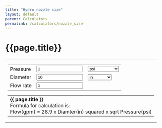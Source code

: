 ```yaml
---
title: "Hydro nozzle size"
layout: default
parent: Calculators
permalink: /calculators/nozzle_size
---
```

# {{page.title}}
<script src="{{ base.url | prepend: site.url }}/assets/js/nozzle_size.js"></script>

<table width="100%" cellpadding="4" cellspacing="0" border="0" align="center">
<tr>
<td>
<form name="temps" action="">
<table align="center">
  <tr>
    <td>Pressure</td>
	  <td><input type="text" name="pressure"  onchange="nozzleDischarge( this.form )" style="width:150px" value="1" maxlength="10" size="10" />	</td>
	  <td>
       <select name="pressureUnits" onchange="nozzleDischarge( this.form )">
       <option value="1" selected="selected">psi</option>
       <option value=".433528">ft of water</option>
       <option value="1.422336">m of water</option>
       <option value="14.503773773">bars</option>
       <option value=".145038">kPa</option>
       <option value="14.695949">atm</option>
       <option value=".491154">in of Mercury</option>
       </select>
    </td>  
</tr>
	<tr>
	  <td valign="top">Diameter</td>
	  <td valign="top"><input type="text" name="diameter"  onchange="nozzleDischarge( this.form )" style="width:150px" value="10" size="10" maxlength="10" />	</td>
	  <td>
      <select name="diameterUnits" onchange="nozzleDischarge( this.form )">
      <option value="1" selected="selected">in</option>
      <option value="128">128ths in</option>
      <option value="64">64ths in</option>
      <option value="32">32nds in</option>
      <option value="16">16ths in</option>
      <option value="8">8ths in</option>
      <option value="25.4">mm</option>
      <option value="2.54">cm</option>
      </select>
    </td>
  </tr>
	<tr>
	  <td valign="top">Flow rate</td>
	  <td valign="top"><input type="text" name="flowRate" style="width:150px" value="1" size="10" maxlength="10" />	</td>
    <td></td>
  </tr>
</table>
</form>
<table align="center">
	<tr>
	  <td>
      <b>{{ page.title }}</b><br />
Formula for calculation is:<br />
Flow(gpm) = 28.9 x Diamter(in) squared x sqrt Pressure(psi)<br />
	  </td>
	</tr>
</table>
</td>
</tr>
</table>
